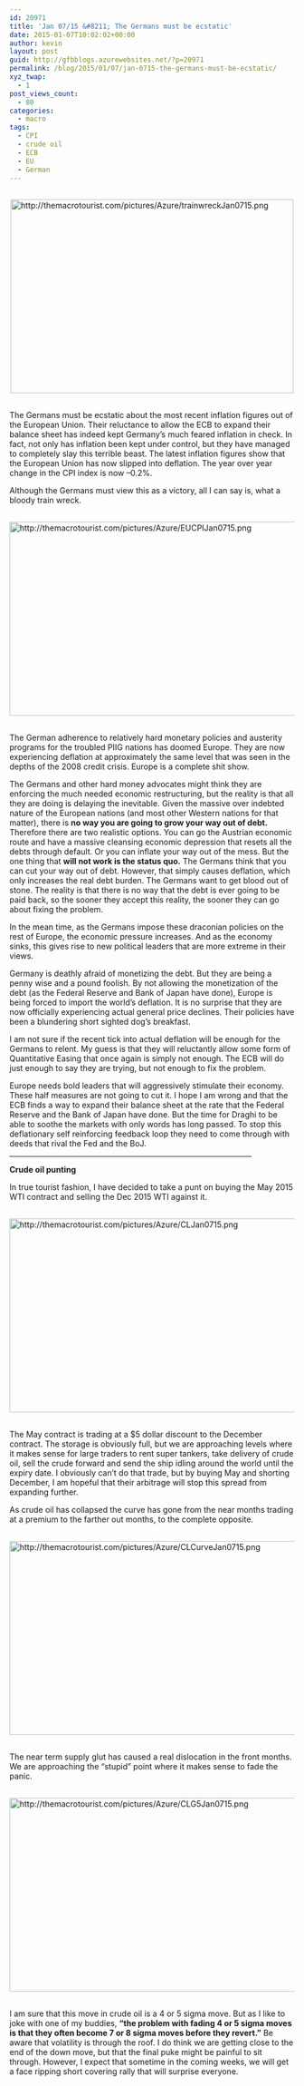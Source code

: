 ```yaml
---
id: 20971
title: 'Jan 07/15 &#8211; The Germans must be ecstatic'
date: 2015-01-07T10:02:02+00:00
author: kevin
layout: post
guid: http://gfbblogs.azurewebsites.net/?p=20971
permalink: /blog/2015/01/07/jan-0715-the-germans-must-be-ecstatic/
xyz_twap:
  - 1
post_views_count:
  - 80
categories:
  - macro
tags:
  - CPI
  - crude oil
  - ECB
  - EU
  - German
---
```


  <img src="http://themacrotourist.com/pictures/Azure/trainwreckJan0715.png" style="margin:30px auto;display:block;" alt="http://themacrotourist.com/pictures/Azure/trainwreckJan0715.png" width="500" height="342">

The Germans must be ecstatic about the most recent inflation figures out of the European Union. Their reluctance to allow the ECB to expand their balance sheet has indeed kept Germany&#8217;s much feared inflation in check. In fact, not only has inflation been kept under control, but they have managed to completely slay this terrible beast. The latest inflation figures show that the European Union has now slipped into deflation. The year over year change in the CPI index is now &#8211;0.2%. 

Although the Germans must view this as a victory, all I can say is, what a bloody train wreck.


  <img src="http://themacrotourist.com/pictures/Azure/EUCPIJan0715.png" style="margin:30px auto;display:block;" alt="http://themacrotourist.com/pictures/Azure/EUCPIJan0715.png" width="600" height="342">

The German adherence to relatively hard monetary policies and austerity programs for the troubled PIIG nations has doomed Europe. They are now experiencing deflation at approximately the same level that was seen in the depths of the 2008 credit crisis. Europe is a complete shit show. 

The Germans and other hard money advocates might think they are enforcing the much needed economic restructuring, but the reality is that all they are doing is delaying the inevitable. Given the massive over indebted nature of the European nations (and most other Western nations for that matter), there is **no way you are going to grow your way out of debt.** Therefore there are two realistic options. You can go the Austrian economic route and have a massive cleansing economic depression that resets all the debts through default. Or you can inflate your way out of the mess. But the one thing that **will not work is the status quo.** The Germans think that you can cut your way out of debt. However, that simply causes deflation, which only increases the real debt burden. The Germans want to get blood out of stone. The reality is that there is no way that the debt is ever going to be paid back, so the sooner they accept this reality, the sooner they can go about fixing the problem. 

In the mean time, as the Germans impose these draconian policies on the rest of Europe, the economic pressure increases. And as the economy sinks, this gives rise to new political leaders that are more extreme in their views. 

Germany is deathly afraid of monetizing the debt. But they are being a penny wise and a pound foolish. By not allowing the monetization of the debt (as the Federal Reserve and Bank of Japan have done), Europe is being forced to import the world&#8217;s deflation. It is no surprise that they are now officially experiencing actual general price declines. Their policies have been a blundering short sighted dog&#8217;s breakfast. 

I am not sure if the recent tick into actual deflation will be enough for the Germans to relent. My guess is that they will reluctantly allow some form of Quantitative Easing that once again is simply not enough. The ECB will do just enough to say they are trying, but not enough to fix the problem. 

Europe needs bold leaders that will aggressively stimulate their economy. These half measures are not going to cut it. I hope I am wrong and that the ECB finds a way to expand their balance sheet at the rate that the Federal Reserve and the Bank of Japan have done. But the time for Draghi to be able to soothe the markets with only words has long passed. To stop this deflationary self reinforcing feedback loop they need to come through with deeds that rival the Fed and the BoJ. 

<hr size="3" width="85%" />

**Crude oil punting**

In true tourist fashion, I have decided to take a punt on buying the May 2015 WTI contract and selling the Dec 2015 WTI against it. 


  <img src="http://themacrotourist.com/pictures/Azure/CLJan0715.png" style="margin:30px auto;display:block;" alt="http://themacrotourist.com/pictures/Azure/CLJan0715.png" width="600" height="342">

The May contract is trading at a $5 dollar discount to the December contract. The storage is obviously full, but we are approaching levels where it makes sense for large traders to rent super tankers, take delivery of crude oil, sell the crude forward and send the ship idling around the world until the expiry date. I obviously can&#8217;t do that trade, but by buying May and shorting December, I am hopeful that their arbitrage will stop this spread from expanding further.

As crude oil has collapsed the curve has gone from the near months trading at a premium to the farther out months, to the complete opposite.


  <img src="http://themacrotourist.com/pictures/Azure/CLCurveJan0715.png" style="margin:30px auto;display:block;" alt="http://themacrotourist.com/pictures/Azure/CLCurveJan0715.png" width="600" height="342">

The near term supply glut has caused a real dislocation in the front months. We are approaching the &#8220;stupid&#8221; point where it makes sense to fade the panic. 


  <img src="http://themacrotourist.com/pictures/Azure/CLG5Jan0715.png" style="margin:30px auto;display:block;" alt="http://themacrotourist.com/pictures/Azure/CLG5Jan0715.png" width="600" height="342">

I am sure that this move in crude oil is a 4 or 5 sigma move. But as I like to joke with one of my buddies, **&#8220;the problem with fading 4 or 5 sigma moves is that they often become 7 or 8 sigma moves before they revert.&#8221;** Be aware that volatility is through the roof. I do think we are getting close to the end of the down move, but that the final puke might be painful to sit through. However, I expect that sometime in the coming weeks, we will get a face ripping short covering rally that will surprise everyone.
